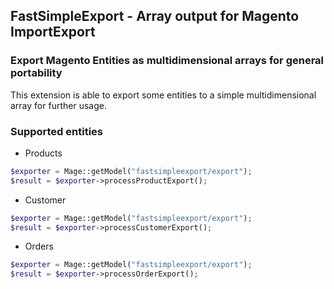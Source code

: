 ## FastSimpleExport - Array output for Magento ImportExport

### Export Magento Entities as multidimensional arrays for general portability

This extension is able to export some entities to a simple multidimensional array for further usage.

### Supported entities

* Products
```php
$exporter = Mage::getModel("fastsimpleexport/export");
$result = $exporter->processProductExport();
```
* Customer
```php
$exporter = Mage::getModel("fastsimpleexport/export");
$result = $exporter->processCustomerExport();
```
* Orders
```php
$exporter = Mage::getModel("fastsimpleexport/export");
$result = $exporter->processOrderExport();
```
